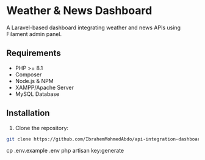 # Weather & News Dashboard

A Laravel-based dashboard integrating weather and news APIs using Filament admin panel.

## Requirements

- PHP >= 8.1
- Composer
- Node.js & NPM
- XAMPP/Apache Server
- MySQL Database

## Installation

1. Clone the repository:
```bash
git clone https://github.com/IbrahemMohmedAbdo/api-integration-dashboard.git
```
cp .env.example .env
php artisan key:generate
